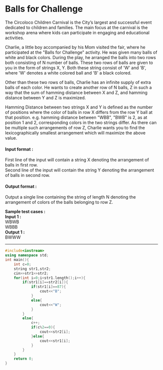 # Balls for Challenge

The Circoloco Children Carnival is the City’s largest and successful event dedicated to children and families. The main focus at the carnival is the workshop arena where kids can participate in engaging and educational activities.

Charlie, a little boy accompanied by his Mom visited the fair, where he participated at the "Balls for Challenge" activity. He was given many balls of white and black colors. During the play, he arranged the balls into two rows both consisting of N number of balls. These two rows of balls are given to you in the form of strings X, Y. Both these string consist of 'W' and 'B', where 'W' denotes a white colored ball and 'B' a black colored.

Other than these two rows of balls, Charlie has an infinite supply of extra balls of each color. He wants to create another row of N balls, Z in such a way that the sum of hamming distance between X and Z, and hamming distance between Y and Z is maximized.

Hamming Distance between two strings X and Y is defined as the number of positions where the color of balls in row X differs from the row Y ball at that position. e.g. hamming distance between "WBB", "BWB" is 2, as at position 1 and 2, corresponding colors in the two strings differ. As there can be multiple such arrangements of row Z, Charlie wants you to find the lexicographically smallest arrangement which will maximize the above value.



#### Input format :
First line of the input will contain a string X denoting the arrangement of balls in first row.
<br>
Second line of the input will contain the string Y denoting the arrangement of balls in second row.

#### Output format :
Output a single line containing the string of length N denoting the arrangement of colors of the balls belonging to row Z.

**Sample test cases :<br>
Input 1 :<br>**
WBWB<br>
WBBB<br>
**Output 1 :<br>**
BWWW


-------------------------------------------------------------------------------------------------------------------------------------------------------------------

```cpp
#include<iostream>
using namespace std;
int main(){
    int c=0;
    string str1,str2;
    cin>>str1>>str2;
    for(int i=0;i<str1.length();i++){
        if(str1[i]==str2[i]){
            if(str1[i]==87){
                cout<<"B";
            }
            else{
                cout<<"W";
            }
        }
        else{
            c++;
            if(c%2==0){
                cout<<str2[i];
            }else{
                cout<<str1[i];
            }
        }
    }
    return 0;
}

```
